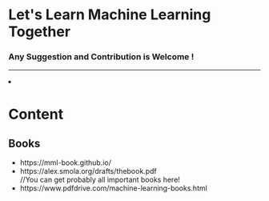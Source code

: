 
<h1>Let's Learn Machine Learning Together</h1>
<h3>Any Suggestion and Contribution is Welcome ! </h3>
<hr></hr>
                                          <li> </li>
<h1> Content </h1>

<h2>Books</h2>
  <ul>
  <li>https://mml-book.github.io/</li>
  <li>https://alex.smola.org/drafts/thebook.pdf</li>
  //You can get probably all important books here!
   <li>https://www.pdfdrive.com/machine-learning-books.html</li>
  <ul>
  
